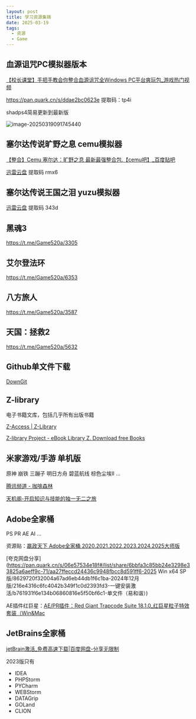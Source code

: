 ```yaml
---
layout: post
title: 学习资源集锦
date: 2025-03-19
tags:
  - 资源
  - Game
---
```


## 血源诅咒PC模拟器版本

[【校长课堂】手把手教会你整合血源诅咒全Windows PC平台爽玩包_游戏热门视频](https://www.bilibili.com/video/BV1opfkYPEgZ/?spm_id_from=333.337.search-card.all.click&vd_source=cc62639f8cba7649c1be3fdeff181bb1)

https://pan.quark.cn/s/ddae2bc0623e 提取码：tp4i

shadps4简易更新到最新版

![image-20250319091745440](https://cdn.jsdelivr.net/gh/violet-wdream/Drawio/PNG/202503190917530.png)

## 塞尔达传说旷野之息 cemu模拟器

[【整合】Cemu 塞尔达：旷野之息 最新最强整合包.【cemu吧】_百度贴吧](https://tieba.baidu.com/p/7339372495?pid=139202862892&cid=#139202909368l)

[迅雷云盘](https://pan.xunlei.com/s/VMeKKcGjCdCysHgwy66J2h4vA1?path=%2FCemu(WiiU资源)) 提取码 rmx6



## 塞尔达传说王国之泪 yuzu模拟器

[迅雷云盘](https://pan.xunlei.com/s/VO7UuaLhBbWd7ixl36zonYCtA1?pwd=343d&path=%2F塞尔达%2F王国之泪%2F游戏本体) 提取码 343d



## 黑魂3

https://t.me/Game520a/3305

## 艾尔登法环

https://t.me/Game520a/6353

## 八方旅人

https://t.me/Game520a/3587



## 天国：拯救2

https://t.me/Game520a/5632

## Github单文件下载

[DownGit](https://minhaskamal.github.io/DownGit/#/home)

## Z-library 

电子书籍文库，包括几乎所有出版书籍

[Z-Access | Z-Library](https://z-library.sk/z-access#desktop_app_tab)

[Z-library Project - eBook Library Z. Download free Books](https://z-library.sk/)

## 米家游戏/手游 单机版

原神 崩铁  三蹦子 明日方舟  碧蓝航线 棕色尘埃II …

[腾讯频道 - 咖啡森林](https://pd.qq.com/g/kafeisenlin1)

[天机阁-开启知识与技能的独一无二之旅](https://tianjg.com/)

## Adobe全家桶

PS PR AE AI  …

资源贴：[嬴政天下 Adobe全家桶 2020.2021.2022.2023.2024.2025大师版](https://www.mefcl.com/adobe.html)

[夸克网盘分享](https://pan.quark.cn/s/06e57534e18f#/list/share/6bbfa3c85bb24e3298e33825a6aeff9c-71/aa27ffeccd24436c9948fbcc8d591ff6-2025 Win x64 SP版/8629720f32004a67ad6eb44db1f6c1ba-2024年12月版/216e4316c6fc4042b349f1c0d2393fd3-一键安装激活/b761931f6e134b06860816e5f50bf6c1-单文件（易和谐）)

AE插件红巨星：[AE/PR插件：Red Giant Trapcode Suite 18.1.0_红巨星粒子特效套装（Win&Mac](https://jpsmile.com/red-giant-trapcode-suite-18/)



## JetBrains全家桶

[jetBrain激活_免费高速下载|百度网盘-分享无限制](https://pan.baidu.com/s/1pX-G_PXzJA1aM2ERW6GSpg?pwd=ucyo#list/path=%2Fsharelink3473652545-504206471339812%2FjetBrain激活&parentPath=%2Fsharelink3473652545-504206471339812)

2023版只有

- IDEA  
- PHPStorm 
- PYCharm 
- WEBStorm 
- DATAGrip 
- GOLand 
- CLION

